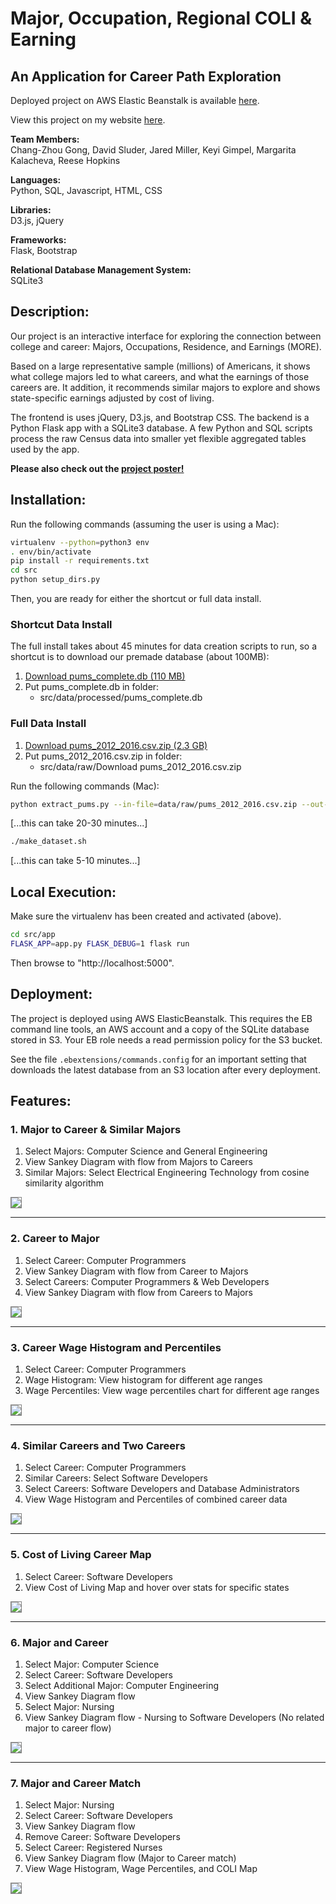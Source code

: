 # Major, Occupation, Regional COLI & Earning
## An Application for Career Path Exploration

Deployed project on AWS Elastic Beanstalk is available [here](http://more-project.us-east-1.elasticbeanstalk.com/).

View this project on my website [here](https://www.gong-jj.com/more/). 

**Team Members:**  
Chang-Zhou Gong, David Sluder, Jared Miller, Keyi Gimpel, Margarita Kalacheva, Reese Hopkins

**Languages:**  
Python, SQL, Javascript, HTML, CSS

**Libraries:**  
D3.js, jQuery

**Frameworks:**  
Flask, Bootstrap

**Relational Database Management System:**  
SQLite3


## Description:

Our project is an interactive interface for exploring the connection between college and career: Majors, Occupations, Residence, and Earnings (MORE).

Based on a large representative sample (millions) of Americans, it shows what college majors led to what careers, and what the earnings of those careers are. It addition, it recommends similar majors to explore and shows state-specific earnings adjusted by cost of living.

The frontend is uses jQuery, D3.js, and Bootstrap CSS. The backend is a Python Flask app with a SQLite3 database. A few Python and SQL scripts process the raw Census data into smaller yet flexible aggregated tables used by the app.

**Please also check out the [project poster!](doc/Poster.pdf)**


## Installation:

Run the following commands (assuming the user is using a Mac):

```bash
virtualenv --python=python3 env
. env/bin/activate
pip install -r requirements.txt
cd src
python setup_dirs.py
```

Then, you are ready for either the shortcut or full data install.

### Shortcut Data Install

The full install takes about 45 minutes for data creation scripts to run, so a shortcut is to download our premade database (about 100MB):

1. [Download pums_complete.db (110 MB)](https://drive.google.com/uc?export=download&id=1vKM_FIK5SARIjkxiPmAeW2E4cTEmAp5a)
2. Put pums_complete.db in folder:
    * src/data/processed/pums_complete.db

### Full Data Install

1. [Download pums_2012_2016.csv.zip (2.3 GB)](https://drive.google.com/uc?export=download&id=1Nbu92pHq4V92f6Da1kRR0QVD3BH_0jWq)
2. Put pums_2012_2016.csv.zip in folder:
    * src/data/raw/Download pums_2012_2016.csv.zip

Run the following commands (Mac):

   ```bash
   python extract_pums.py --in-file=data/raw/pums_2012_2016.csv.zip --out-file=data/interim/pums_extracted.csv
   ```
   [...this can take 20-30 minutes...]

   ```bash
   ./make_dataset.sh
   ```
   [...this can take 5-10 minutes...]

## Local Execution:

Make sure the virtualenv has been created and activated (above).

```bash
cd src/app
FLASK_APP=app.py FLASK_DEBUG=1 flask run
```

Then browse to "http://localhost:5000".

## Deployment:

The project is deployed using AWS ElasticBeanstalk. This requires the EB command line tools, an AWS account and a copy of the SQLite database stored in S3. Your EB role needs a read permission policy for the S3 bucket.

See the file `.ebextensions/commands.config` for an important setting that downloads the latest database from an S3 location after every deployment.


## Features:

### 1. Major to Career & Similar Majors
1. Select Majors: Computer Science and General Engineering
2. View Sankey Diagram with flow from Majors to Careers
3. Similar Majors: Select Electrical Engineering Technology from cosine similarity algorithm 

<img src="./gifs/1.majortocareer&similarity.gif" style='border:1px solid gray'/></a>

---
### 2. Career to Major
1. Select Career: Computer Programmers
2. View Sankey Diagram with flow from Career to Majors
3. Select Careers: Computer Programmers & Web Developers
4. View Sankey Diagram with flow from Careers to Majors

<img src="./gifs/2.careertomajor.gif" style='border:1px solid gray'/></a>

---
### 3. Career Wage Histogram and Percentiles
1. Select Career: Computer Programmers
2. Wage Histogram: View histogram for different age ranges
3. Wage Percentiles: View wage percentiles chart for different age ranges

<img src="./gifs/3.wagehistogram&percentiles.gif" style='border:1px solid gray'/></a>

---
### 4. Similar Careers and Two Careers
1. Select Career: Computer Programmers
2. Similar Careers: Select Software Developers
3. Select Careers: Software Developers and Database Administrators
4. View Wage Histogram and Percentiles of combined career data

<img src="./gifs/4.careersimilarity&2careers.gif" style='border:1px solid gray'/></a>

---
### 5. Cost of Living Career Map
1. Select Career: Software Developers
2. View Cost of Living Map and hover over stats for specific states

<img src="./gifs/5.colimapcareer.gif" style='border:1px solid gray'/></a>

---
### 6. Major and Career
1. Select Major: Computer Science
2. Select Career: Software Developers
3. Select Additional Major: Computer Engineering
4. View Sankey Diagram flow
5. Select Major: Nursing
6. View Sankey Diagram flow - Nursing to Software Developers (No related major to career flow)

<img src="./gifs/6.major&career.gif" style='border:1px solid gray'/></a>

---
### 7. Major and Career Match
1. Select Major: Nursing
2. Select Career: Software Developers
3. View Sankey Diagram flow
4. Remove Career: Software Developers
5. Select Career: Registered Nurses
6. View Sankey Diagram flow (Major to Career match)
7. View Wage Histogram, Wage Percentiles, and COLI Map

<img src="./gifs/7.major&careermatch.gif" style='border:1px solid gray'/></a>
